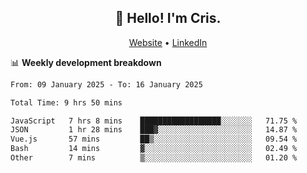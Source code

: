 
<h2 align="center">👋 Hello! I'm Cris.</h2>
<p align="center">
  <a href="https://www.criscunas.dev">Website</a> •
  <a href="https://www.linkedin.com/in/cristophercunas/">LinkedIn</a> 
</p>


📊 **Weekly development breakdown**
<!--START_SECTION:waka-->

```txt
From: 09 January 2025 - To: 16 January 2025

Total Time: 9 hrs 50 mins

JavaScript   7 hrs 8 mins    ██████████████████░░░░░░░   71.75 %
JSON         1 hr 28 mins    ███▓░░░░░░░░░░░░░░░░░░░░░   14.87 %
Vue.js       57 mins         ██▒░░░░░░░░░░░░░░░░░░░░░░   09.54 %
Bash         14 mins         ▓░░░░░░░░░░░░░░░░░░░░░░░░   02.49 %
Other        7 mins          ▒░░░░░░░░░░░░░░░░░░░░░░░░   01.20 %
```

<!--END_SECTION:waka-->
